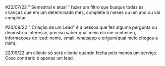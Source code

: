 #22/07/22
" Semestral e atual "
fazer um filtro que busque todas as crianças que em um determinado mês, complete 6 meses ou um ano ou vai completar

#20/09/22
" Criação de um Lead"
é a pessoa que fez alguma pergunta ou demostrou interesse, preciso saber qual meio ela me conheceu,
informaçoes do lead: nome, email, whatsapp e origem(qual meio chegou a mim);

22/09/22 um cliente só será cliente quando fecha pelo menos um serviço. Caso contrário é apenas um lead.